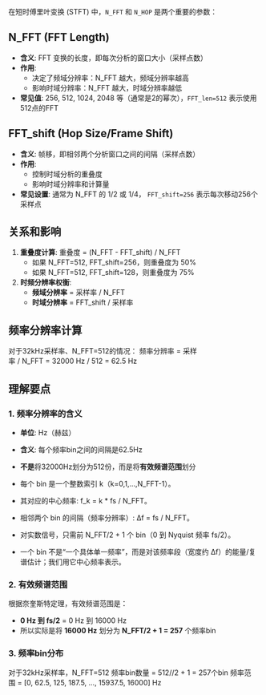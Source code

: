 在短时傅里叶变换 (STFT) 中，`N_FFT` 和 `N_HOP` 是两个重要的参数：

## N_FFT (FFT Length)

- **含义**: FFT 变换的长度，即每次分析的窗口大小（采样点数）
- **作用**:
    - 决定了频域分辨率：N_FFT 越大，频域分辨率越高
    - 影响时域分辨率：N_FFT 越大，时域分辨率越低
- **常见值**: 256, 512, 1024, 2048 等（通常是2的幂次），`FFT_len=512` 表示使用512点的FFT

## FFT_shift (Hop Size/Frame Shift)

- **含义**: 帧移，即相邻两个分析窗口之间的间隔（采样点数）
- **作用**:
    - 控制时域分析的重叠度
    - 影响时域分辨率和计算量
- **常见设置**: 通常为 N_FFT 的 1/2 或 1/4， `FFT_shift=256` 表示每次移动256个采样点

## 关系和影响

1. **重叠度计算**:
    重叠度 = (N_FFT - FFT_shift) / N_FFT
    - 如果 N_FFT=512, FFT_shift=256，则重叠度为 50%
    - 如果 N_FFT=512, FFT_shift=128，则重叠度为 75%
2. **时频分辨率权衡**:
    - **频域分辨率** = 采样率 / N_FFT
    - **时域分辨率** = FFT_shift / 采样率

## 频率分辨率计算

对于32kHz采样率、N_FFT=512的情况：
频率分辨率 = 采样率 / N_FFT = 32000 Hz / 512 = 62.5 Hz

## 理解要点
### 1. **频率分辨率的含义**
- **单位**: Hz（赫兹）
- **含义**: 每个频率bin之间的间隔是62.5Hz
- **不是**将32000Hz划分为512份，而是将**有效频谱范围**划分


- 每个 bin 是一个整数索引 k（k=0,1,...,N_FFT-1）。
- 其对应的中心频率: f_k = k * fs / N_FFT。
- 相邻两个 bin 的间隔（频率分辨率）: Δf = fs / N_FFT。
- 对实数信号，只需前 N_FFT/2 + 1 个 bin（0 到 Nyquist 频率 fs/2）。
- 一个 bin 不是“一个具体单一频率”，而是对该频率段（宽度约 Δf）的能量/复谱估计；我们用它中心频率表示。

### 2. **有效频谱范围**
根据奈奎斯特定理，有效频谱范围是：
- **0 Hz 到 fs/2** = 0 Hz 到 16000 Hz
- 所以实际是将 **16000 Hz** 划分为 **N_FFT/2 + 1 = 257** 个频率bin

### 3. **频率bin分布**
对于32kHz采样率，N_FFT=512
频率bin数量 = 512//2 + 1 = 257个bin
频率范围 = $\text{[0, 62.5, 125, 187.5, ..., 15937.5, 16000]}$ Hz
